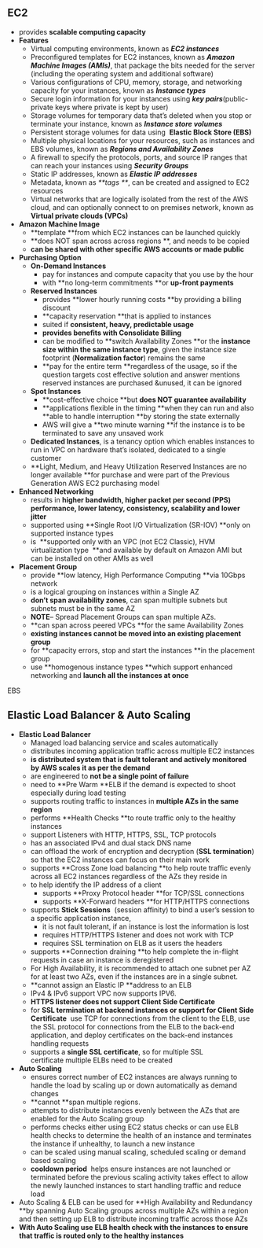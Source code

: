 ## EC2

* provides **scalable computing capacity**
* **Features**
  * Virtual computing environments, known as _**EC2 instances**_
  * Preconfigured templates for EC2 instances, known as _**Amazon Machine Images \(AMIs\)**_, that package the bits needed for the server \(including the operating system and additional software\)
  * Various configurations of CPU, memory, storage, and networking capacity for your instances, known as _**Instance types**_
  * Secure login information for your instances using _**key pairs**_\(public-private keys where private is kept by user\)
  * Storage volumes for temporary data that’s deleted when you stop or terminate your instance, known as _**Instance store volumes**_
  * Persistent storage volumes for data using  **Elastic Block Store \(EBS\)**
  * Multiple physical locations for your resources, such as instances and EBS volumes, known as _**Regions and Availability Zones**_
  * A firewall to specify the protocols, ports, and source IP ranges that can reach your instances using _**Security Groups**_
  * Static IP addresses, known as _**Elastic IP addresses**_
  * Metadata, known as _**tags **_, can be created and assigned to EC2 resources
  * Virtual networks that are logically isolated from the rest of the AWS cloud, and can optionally connect to on premises network, known as **Virtual private clouds \(VPCs\)**
* **Amazon Machine Image**
  * **template **from which EC2 instances can be launched quickly
  * **does NOT span across across regions **, and needs to be copied
  * **can be shared with other specific AWS accounts or made public**
* **Purchasing Option**
  * **On-Demand Instances**
    * pay for instances and compute capacity that you use by the hour
    * with **no long-term commitments **or **up-front payments**
  * **Reserved Instances**
    * provides **lower hourly running costs **by providing a billing discount
    * **capacity reservation **that is applied to instances
    * suited if **consistent, heavy, predictable usage**
    * **provides benefits with Consolidate Billing**
    * can be modified to **switch Availability Zones **or the **instance size within the same instance type**, given the instance size footprint \(**Normalization factor**\) remains the same
    * **pay for the entire term **regardless of the usage, so if the question targets cost effective solution and answer mentions reserved instances are purchased &unused, it can be ignored
  * **Spot Instances**
    * **cost-effective choice **but **does NOT guarantee availability**
    * **applications flexible in the timing **when they can run and also **able to handle interruption **by storing the state externally
    * AWS will give a **two minute warning **if the instance is to be terminated to save any unsaved work
  * **Dedicated Instances**, is a tenancy option which enables instances to run in VPC on hardware that’s isolated, dedicated to a single customer
  * **Light, Medium, and Heavy Utilization Reserved Instances are no longer available **for purchase and were part of the Previous Generation AWS EC2 purchasing model
* **Enhanced Networking**
  * results in **higher bandwidth, higher packet per second \(PPS\) performance, lower latency, consistency, scalability and lower jitter**
  * supported using **Single Root I/O Virtualization \(SR-IOV\) **only on supported instance types
  * is  **supported only with an VPC \(not EC2 Classic\), HVM virtualization type  **and available by default on Amazon AMI but can be installed on other AMIs as well
* **Placement Group**
  * provide **low latency, High Performance Computing **via 10Gbps network
  * is a logical grouping on instances within a Single AZ
  * **don’t span availability zones**, can span multiple subnets but subnets must be in the same AZ
  * **NOTE**– Spread Placement Groups can span multiple AZs.
  * **can span across peered VPCs **for the same Availability Zones
  * **existing instances cannot be moved into an existing placement group**
  * for **capacity errors, stop and start the instances **in the placement group
  * use **homogenous instance types **which support enhanced networking and **launch all the instances at once**

EBS

## Elastic Load Balancer & Auto Scaling

* **Elastic Load Balancer**
  * Managed load balancing service and scales automatically
  * distributes incoming application traffic across multiple EC2 instances
  * **is distributed system that is fault tolerant and actively monitored by AWS scales it as per the demand**
  * are engineered to **not be a single point of failure**
  * need to **Pre Warm **ELB if the demand is expected to shoot especially during load testing
  * supports routing traffic to instances in **multiple AZs in the same region**
  * performs **Health Checks **to route traffic only to the healthy instances
  * support Listeners with HTTP, HTTPS, SSL, TCP protocols
  * has an associated IPv4 and dual stack DNS name
  * can offload the work of encryption and decryption \(**SSL termination**\) so that the EC2 instances can focus on their main work
  * supports **Cross Zone load balancing **to help route traffic evenly across all EC2 instances regardless of the AZs they reside in
  * to help identify the IP address of a client
    * supports **Proxy Protocol header **for TCP/SSL connections
    * supports **X-Forward headers **for HTTP/HTTPS connections
  * supports **Stick Sessions**
     \(session affinity\) to bind a user’s session to a specific application instance,
    * it is not fault tolerant, if an instance is lost the information is lost
    * requires HTTP/HTTPS listener and does not work with TCP
    * requires SSL termination on ELB as it users the headers
  * supports **Connection draining **to help complete the in-flight requests in case an instance is deregistered
  * For High Availability, it is recommended to attach one subnet per AZ for at least two AZs, even if the instances are in a single subnet.
  * **cannot assign an Elastic IP **address to an ELB
  * IPv4  & IPv6 support
    VPC now supports IPV6.
  * **HTTPS listener does not support Client Side Certificate**
  * for **SSL termination at backend instances or support for Client Side Certificate**
     use TCP for connections from the client to the ELB, use the SSL protocol for connections from the ELB to the back-end application, and deploy certificates on the back-end instances handling requests
  * supports a **single SSL certificate**, so for multiple SSL certificate multiple ELBs need to be created
* **Auto Scaling**
  * ensures correct number of EC2 instances are always running to handle the load by scaling up or down automatically as demand changes
  * **cannot **span multiple regions.
  * attempts to distribute instances evenly between the AZs that are enabled for the Auto Scaling group
  * performs checks either using EC2 status checks or can use ELB health checks to determine the health of an instance and terminates the instance if unhealthy, to launch a new instance
  * can be scaled using manual scaling, scheduled scaling or demand based scaling
  * **cooldown period**
     helps ensure instances are not launched or terminated before the previous scaling activity takes effect to allow the newly launched instances to start handling traffic and reduce load
* Auto Scaling & ELB can be used for **High Availability and Redundancy **by spanning Auto Scaling groups across multiple AZs within a region and then setting up ELB to distribute incoming traffic across those AZs
* **With Auto Scaling use ELB health check with the instances to ensure that traffic is routed only to the healthy instances**



